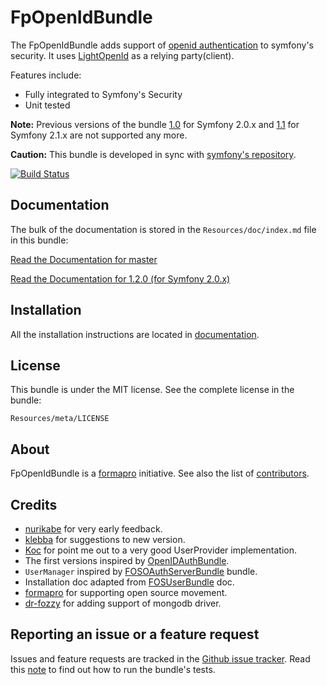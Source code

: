 FpOpenIdBundle
==============

The FpOpenIdBundle adds support of [openid authentication](http://openid.net/) to symfony's security. It uses [LightOpenId](http://gitorious.org/lightopenid) as a relying party(client).

Features include:

- Fully integrated to Symfony's Security
- Unit tested

**Note:** Previous versions of the bundle [1.0](https://github.com/formapro/FpOpenIdBundle/tree/1.0) for Symfony 2.0.x and [1.1](https://github.com/formapro/FpOpenIdBundle/tree/1.1) for Symfony 2.1.x
are not supported any more.

**Caution:** This bundle is developed in sync with [symfony's repository](https://github.com/symfony/symfony).

[![Build Status](https://secure.travis-ci.org/formapro/FpOpenIdBundle.png?branch=master)](http://travis-ci.org/formapro/FpOpenIdBundle)

Documentation
-------------

The bulk of the documentation is stored in the `Resources/doc/index.md` file in this bundle:

[Read the Documentation for master](https://github.com/formapro/FpOpenIdBundle/blob/master/Resources/doc/index.md)

[Read the Documentation for 1.2.0 (for Symfony 2.0.x)](https://github.com/formapro/FpOpenIdBundle/blob/1.2/Resources/doc/index.md)

Installation
------------

All the installation instructions are located in [documentation](https://github.com/formapro/FpOpenIdBundle/blob/master/Resources/doc/index.md).

License
-------

This bundle is under the MIT license. See the complete license in the bundle:

    Resources/meta/LICENSE

About
-----

FpOpenIdBundle is a [formapro](https://github.com/formapro) initiative.
See also the list of [contributors](https://github.com/formapro/FpOpenIdBundle/contributors).

Credits
-------

* [nurikabe](https://github.com/nurikabe) for very early feedback.
* [klebba](https://github.com/klebba) for suggestions to new version.
* [Koc](https://github.com/Koc) for point me out to a very good UserProvider implementation.
* The first versions inspired by [OpenIDAuthBundle](https://github.com/KainHaart/OpenIDAuthBundle).
* `UserManager` inspired by [FOSOAuthServerBundle](https://github.com/FriendsOfSymfony/FOSOAuthServerBundle) bundle.
* Installation doc adapted from [FOSUserBundle](https://github.com/FriendsOfSymfony/FOSUserBundle) doc.
* [formapro](https://github.com/formapro) for supporting open source movement.
* [dr-fozzy](https://github.com/dr-fozzy) for adding support of mongodb driver.

Reporting an issue or a feature request
---------------------------------------

Issues and feature requests are tracked in the [Github issue tracker](https://github.com/formapro/FpOpenIdBundle/issues). 
Read this [note](https://github.com/formapro/FpOpenIdBundle/blob/master/Resources/doc/run_bundle_tests.md) to find out how to run the bundle's tests.
